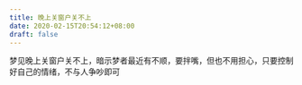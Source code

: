 ```yaml
---
title: 晚上关窗户关不上
date: 2020-02-15T20:54:12+08:00
draft: false
---
```


梦见晚上关窗户关不上，暗示梦者最近有不顺，要拌嘴，但也不用担心，只要控制好自己的情绪，不与人争吵即可